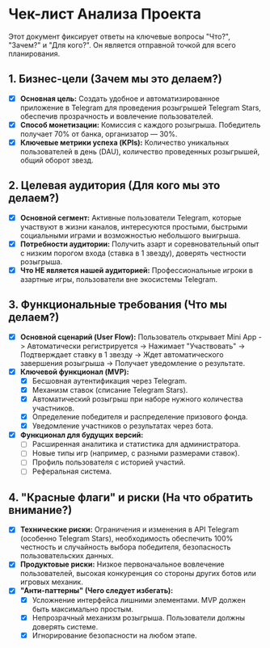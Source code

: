 # Чек-лист Анализа Проекта

Этот документ фиксирует ответы на ключевые вопросы "Что?", "Зачем?" и "Для кого?". Он является отправной точкой для всего планирования.

## 1. Бизнес-цели (Зачем мы это делаем?)

*   [x] **Основная цель:** Создать удобное и автоматизированное приложение в Telegram для проведения розыгрышей Telegram Stars, обеспечив прозрачность и вовлечение пользователей.
*   [x] **Способ монетизации:** Комиссия с каждого розыгрыша. Победитель получает 70% от банка, организатор — 30%.
*   [x] **Ключевые метрики успеха (KPIs):** Количество уникальных пользователей в день (DAU), количество проведенных розыгрышей, общий оборот звезд.

## 2. Целевая аудитория (Для кого мы это делаем?)

*   [x] **Основной сегмент:** Активные пользователи Telegram, которые участвуют в жизни каналов, интересуются простыми, быстрыми социальными играми и возможностью небольшого выигрыша.
*   [x] **Потребности аудитории:** Получить азарт и соревновательный опыт с низким порогом входа (ставка в 1 звезду), доверять честности розыгрыша.
*   [x] **Что НЕ является нашей аудиторией:** Профессиональные игроки в азартные игры, пользователи вне экосистемы Telegram.

## 3. Функциональные требования (Что мы делаем?)

*   [x] **Основной сценарий (User Flow):** Пользователь открывает Mini App -> Автоматически регистрируется -> Нажимает "Участвовать" -> Подтверждает ставку в 1 звезду -> Ждет автоматического завершения розыгрыша -> Получает уведомление о результате.
*   [x] **Ключевой функционал (MVP):**
    *   [x] Бесшовная аутентификация через Telegram.
    *   [x] Механизм ставок (списание Telegram Stars).
    *   [x] Автоматический розыгрыш при наборе нужного количества участников.
    *   [x] Определение победителя и распределение призового фонда.
    *   [x] Уведомление участников о результатах через бота.
*   [x] **Функционал для будущих версий:**
    *   [ ] Расширенная аналитика и статистика для администратора.
    *   [ ] Новые типы игр (например, с разными размерами ставок).
    *   [ ] Профиль пользователя с историей участий.
    *   [ ] Реферальная система.

## 4. "Красные флаги" и риски (На что обратить внимание?)

*   [x] **Технические риски:** Ограничения и изменения в API Telegram (особенно Telegram Stars), необходимость обеспечить 100% честность и случайность выбора победителя, безопасность пользовательских данных.
*   [x] **Продуктовые риски:** Низкое первоначальное вовлечение пользователей, высокая конкуренция со стороны других ботов или игровых механик.
*   [x] **"Анти-паттерны" (Чего следует избегать):**
    *   [x] Усложнение интерфейса лишними элементами. MVP должен быть максимально простым.
    *   [x] Непрозрачный механизм розыгрыша. Пользователи должны доверять системе.
    *   [x] Игнорирование безопасности на любом этапе.